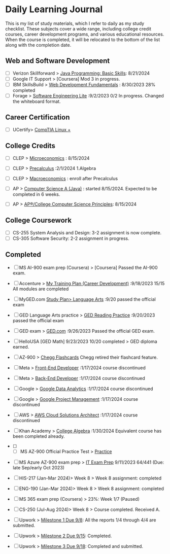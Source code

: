 # Daily Learning Journal
This is my list of study materials, which I refer to daily as my study checklist. These subjects cover a wide range, including college credit courses, career development programs, and various educational resources. When the course is completed, it will be relocated to the bottom of the list along with the completion date.

## Web and Software Development
- [ ] Verizon Skillforward > [Java Programming: Basic Skills](https://learning.edx.org/course/course-v1:Codio+java1.1+1T2024/block-v1:Codio+java1.1+1T2024+type@sequential+block@d7837e10fa4141f685583ca40d90509b/block-v1:Codio+java1.1+1T2024+type@vertical+block@9102ef25259540ad8e2445a68049705a): 8/21/2024
- [ ] Google IT Support > [Coursera] Mod 3 in progress.
- [ ] IBM SkillsBuild >  [Web Development Fundamentals](https://skills.yourlearning.ibm.com/activity/PLAN-8749C02A78EC?channelId=CNL_LCB_1616447372894)  : 8/30/2023 28% completed
- [ ] Forage > [Software Engineering Lite](https://www.theforage.com/dashboard)   :9/2/2023 0/2 In progress. Changed the whiteboard format.
      
## Career Certification
- [ ] UCertify> [CompTIA Linux + ](https://cwct.ucertify.com/app/?func=get_course_list&show=courses)
      
## College Credits
- [ ] CLEP >   [Microeconomics](https://learn.modernstates.org/d2l/le/content/6700/viewContent/8211/View) : 8/15/2024
- [ ] CLEP >   [Precalculus](https://courses.modernstates.org/courses/course-v1:ModernStatesX+Precalculus+2017/course/) :2/1/2024 1.Algebra
- [ ] CLEP >   [Macroeconomics](https://courses.modernstates.org/courses/course-v1:ModernStatesX+Precalculus+2017/course/) : enroll after Precalculus
- [ ] AP > [Computer Science A (Java)](https://learning.edx.org/course/course-v1:PurdueX+CS180.1x+3T2019a/block-v1:PurdueX+CS180.1x+3T2019a+type@sequential+block@1f0359724882424797660a08da095f75/block-v1:PurdueX+CS180.1x+3T2019a+type@vertical+block@884bebfe9904431da596f2778f3cbb22) : started 8/15/2024. Expected to be completed in 6 weeks.
- [ ] AP > [AP®︎/College Computer Science Principles](https://www.khanacademy.org/computing/ap-computer-science-principles): 8/15/2024


## College Coursework
- [ ] CS-255 System Analysis and Design: 3-2 assignment is now complete.
- [ ] CS-305 Software Security: 2-2 assignment in progress.

## Completed
- [ ] MS AI-900 exam prep (Coursera) > [Coursera] Passed the AI-900 exam.
- [ ] Accenture >  [My Training Plan (Career Development)](https://cas.cclearning.accenture.com/cas/login?service=https%3A%2F%2Fccusa-lms.cclearning.accenture.com%2Flogin%2Findex.php)  :9/18/2023 15/15 All modules are completed
- [ ] MyGED.com [Study Plan> Language Arts](https://plus.aztecsoftware.com/) :9/20 passed the official exam
- [ ] GED Language Arts practice > [GED Reading Practice](https://www.gedpracticequestions.com/ged-reading-practice-test/)  :9/20/2023 passed the official exam
- [ ] GED exam >  [GED.com](https://app.ged.com/login?language=ENU&locale=USA)   :9/26/2023 Passed the official GED exam.
- [ ] HelloUSA [GED Math] 9/23/2023 10/20 completed > GED diploma earned.
- [ ] AZ-900 > [Chegg Flashcards](https://www.chegg.com/flashcards/practice-assessment-for-exam-az-900-microsoft-azu-b98c48d8-0757-4658-b0b3-8a3987ff7f7c/deck) Chegg retired their flashcard feature.
- [ ] Meta >  [Front-End Developer](https://www.coursera.org/in-progress) :1/17/2024 course discontinued
- [ ] Meta >  [Back-End Developer](https://www.coursera.org/in-progress)  :1/17/2024 course discontinued
- [ ] Google >  [Google Data Analytics](https://www.coursera.org/in-progress)  :1/17/2024 course discontinued
- [ ] Google >  [Google Project Management](https://www.coursera.org/in-progress) :1/17/2024 course discontinued
- [ ] AWS >   [AWS Cloud Solutions Architect](https://www.coursera.org/in-progress)  :1/17/2024 course discontinued
- [ ] Khan Academy > [College Algebra](https://www.khanacademy.org/math/college-algebra/xa5dd2923c88e7aa8:linear-equations-and-inequalities/xa5dd2923c88e7aa8:solving-equations-with-one-unknown/e/multistep_equations_with_distribution) :1/30/2024 Equivalent course has been completed already.
- [ ] - [ ] MS AZ-900 Official Practice Test > [Practice](https://learn.microsoft.com/en-us/credentials/certifications/exams/az-900/practice/results?assessmentId=23&snapshotId=21bd8b0b-071e-42f8-bc79-d7c909b7f9dd) 
- [ ] MS Azure AZ-900 exam prep >  [IT Exam Prep](https://www.itexams.com/exam/AZ-900) 9/11/2023 64/441 (Due: late Sep/early Oct 2023)
- [ ] HIS-217 (Jan-Mar 2024)> Week 8 > Week 8 assignment: completed
- [ ] ENG-190 (Jan-Mar 2024)> Week 8 > Week 8 assignment: completed
- [ ] MS 365 exam prep (Coursera) > 23%: Week 1/7 (Paused)
- [ ] CS-250 (Jul-Aug 2024)> Week 8 > Course completed. Received A.
- [ ] Upwork > [Milestone 1 Due 9/8](https://www.upwork.com/nx/wm/workroom/30946262/overview): All the reports 1/4 through 4/4 are submitted.
- [ ] Upwork > [Milestone 2 Due 9/15](https://www.upwork.com/nx/wm/workroom/30946262/overview): Completed. 
- [ ] Upwork > [Milestone 3 Due 9/18](https://www.upwork.com/nx/wm/workroom/30946262/overview): Completed and submitted.

